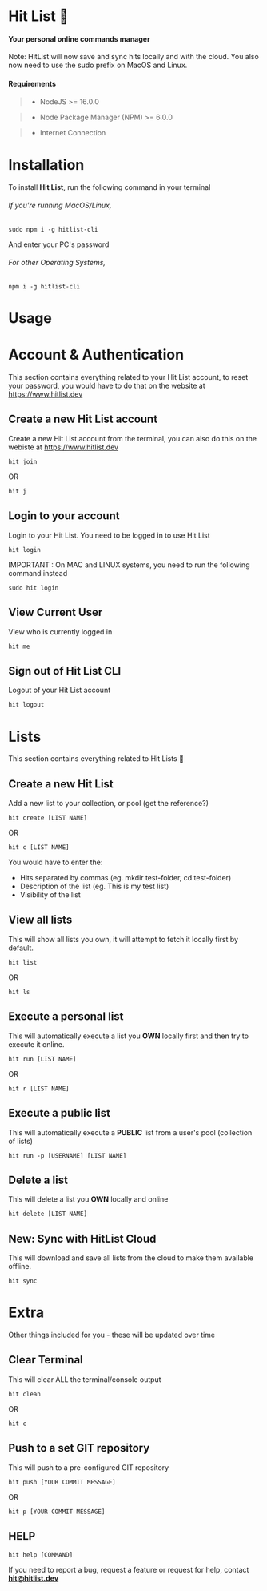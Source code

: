 # Hit List 🚀

#### Your personal **online** commands manager

Note: HitList will now save and sync hits locally and with the cloud. You also now need to use the sudo prefix on MacOS and Linux.

#### Requirements

> - NodeJS >= 16.0.0

> - Node Package Manager (NPM) >= 6.0.0

> - Internet Connection

# Installation

To install **Hit List**, run the following command in your terminal

###### If you're running MacOS/Linux,

```
sudo npm i -g hitlist-cli
```

And enter your PC's password

###### For other Operating Systems,

```
npm i -g hitlist-cli
```

# Usage

# Account & Authentication

This section contains everything related to your Hit List account, to reset your password, you would have to do that on the website at https://www.hitlist.dev

## Create a new Hit List account

Create a new Hit List account from the terminal, you can also do this on the webiste at https://www.hitlist.dev

```
hit join
```

OR

```
hit j
```

## Login to your account

Login to your Hit List. You need to be logged in to use Hit List

```
hit login
```

IMPORTANT : On MAC and LINUX systems, you need to run the following command instead

```
sudo hit login
```

## View Current User

View who is currently logged in

```
hit me
```

## Sign out of Hit List CLI

Logout of your Hit List account

```
hit logout
```

# Lists

This section contains everything related to Hit Lists 🔫

## Create a new Hit List

Add a new list to your collection, or pool (get the reference?)

```
hit create [LIST NAME]
```

OR

```
hit c [LIST NAME]
```

You would have to enter the:

- Hits separated by commas (eg. mkdir test-folder, cd test-folder)
- Description of the list (eg. This is my test list)
- Visibility of the list

## View all lists

This will show all lists you own, it will attempt to fetch it locally first by default.

```
hit list
```

OR

```
hit ls
```

## Execute a personal list

This will automatically execute a list you **OWN** locally first and then try to execute it online.

```
hit run [LIST NAME]
```

OR

```
hit r [LIST NAME]
```

## Execute a public list

This will automatically execute a **PUBLIC** list from a user's pool (collection of lists)

```
hit run -p [USERNAME] [LIST NAME]
```

## Delete a list

This will delete a list you **OWN** locally and online

```
hit delete [LIST NAME]
```

## New: Sync with HitList Cloud

This will download and save all lists from the cloud to make them available offline.

```
hit sync
```

# Extra

Other things included for you - these will be updated over time

## Clear Terminal

This will clear ALL the terminal/console output

```
hit clean
```

OR

```
hit c
```

## Push to a set GIT repository

This will push to a pre-configured GIT repository

```
hit push [YOUR COMMIT MESSAGE]
```

OR

```
hit p [YOUR COMMIT MESSAGE]
```

## HELP

```
hit help [COMMAND]
```

If you need to report a bug, request a feature or request for help, contact **hit@hitlist.dev**
